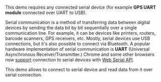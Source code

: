 This demo requires any connected serial device (for example **GPS UART module** connected over UART to USB).

Serial communication is a method of transferring data between digital devices by sending the data bit by bit sequentially over a single communication line.
For example, it can be devices like printers, routers, barcode scanners, GPS receivers, etc. Mostly, serial devices use USB connections, but it's also possible to connect via Bluetooth. A popular hardware implementation of serial communication is **UART** (Universal Asynchronous Receiver/Transmitter.)
Chrome and some other browsers now [support](https://caniuse.com/web-serial) connection to serial devices with [Web Serial API](https://developer.mozilla.org/en-US/docs/Web/API/Web_Serial_API).

This demo allows to connect to serial device and read data from it over serial connection.
